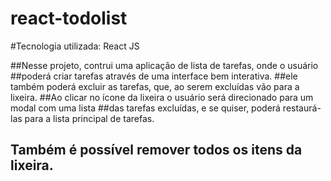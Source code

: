 # react-todolist
#Tecnologia utilizada: React JS

##Nesse projeto, contrui uma aplicação de lista de tarefas, onde o usuário 
##poderá criar tarefas através de uma interface bem interativa.
##ele também poderá excluir as tarefas, que, ao serem excluídas vão para a lixeira. 
##Ao clicar no ícone da lixeira o usuário será direcionado para um modal com  uma lista 
##das tarefas excluídas, e se quiser, poderá restaurá-las para a lista principal de tarefas. 
## Também é possível remover todos os itens da lixeira. 

